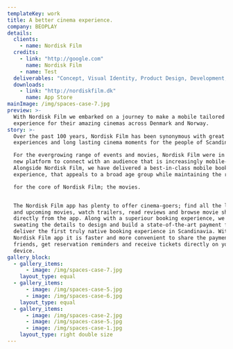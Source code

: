 ```yaml
---
templateKey: work
title: A better cinema experience.
company: BEOPLAY
details:
  clients:
    - name: Nordisk Film
  credits:
    - link: "http://google.com"
      name: Nordisk Film
    - name: Test
  deliverables: "Concept, Visual Identity, Product Design, Development, Backend Development."
  downloads:
    - link: "http://nordiskfilm.dk"
      name: App Store
mainImage: /img/spaces-case-7.jpg
preview: >-
  With Nordisk Film we embarked on a journey to make a mobile tailored
  experience for their amazing cinemas across Denmark and Norway.
story: >-
  Over the past 100 years, Nordisk Film has been synonymous with great movie
  experiences and long lasting cinema moments for the people of Scandinavia. 

  For the evergrowing range of events and movies, Nordisk Film were in need of a
  new platform to connect with an audience that is increasingly mobile-first.
  Alongside Nordisk Film, we have delivered a best-in-class mobile booking
  experience, that appeals to a broad age group while maintaining the respect 

  for the core of Nordisk Film; the movies. 


  The Nordisk Film app has plenty to offer cinema-goers; find all the latest new
  and upcoming movies, watch trailers, read reviews and browse movie showtimes
  directly from the app. Along with a superiour booking experience, we have been
  sweating the details to design and build a state-of-the-art payment flow to
  deliver the first truly native booking experience in Scandinavia. With the new
  Nordisk Film app it is faster and more convenient to share the payment with
  friends, get reservation reminders and receive tickets directly on your
  device.
gallery_block:
  - gallery_items:
      - image: /img/spaces-case-7.jpg
    layout_type: equal
  - gallery_items:
      - image: /img/spaces-case-5.jpg
      - image: /img/spaces-case-6.jpg
    layout_type: equal
  - gallery_items:
      - image: /img/spaces-case-2.jpg
      - image: /img/spaces-case-5.jpg
      - image: /img/spaces-case-1.jpg
    layout_type: right double size
---
```

